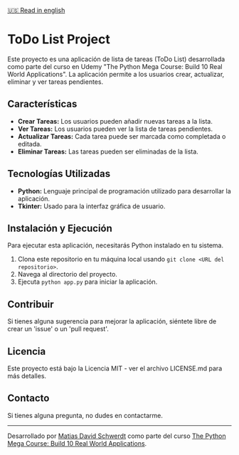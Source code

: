 [🇺🇸 Read in english](README.md)

# ToDo List Project

Este proyecto es una aplicación de lista de tareas (ToDo List) desarrollada como parte del curso en Udemy "The Python Mega Course: Build 10 Real World Applications". La aplicación permite a los usuarios crear, actualizar, eliminar y ver tareas pendientes.

## Características

- **Crear Tareas:** Los usuarios pueden añadir nuevas tareas a la lista.
- **Ver Tareas:** Los usuarios pueden ver la lista de tareas pendientes.
- **Actualizar Tareas:** Cada tarea puede ser marcada como completada o editada.
- **Eliminar Tareas:** Las tareas pueden ser eliminadas de la lista.

## Tecnologías Utilizadas

- **Python:** Lenguaje principal de programación utilizado para desarrollar la aplicación.
- **Tkinter:** Usado para la interfaz gráfica de usuario.

## Instalación y Ejecución

Para ejecutar esta aplicación, necesitarás Python instalado en tu sistema. 

1. Clona este repositorio en tu máquina local usando `git clone <URL del repositorio>`.
2. Navega al directorio del proyecto.
3. Ejecuta `python app.py` para iniciar la aplicación.

## Contribuir

Si tienes alguna sugerencia para mejorar la aplicación, siéntete libre de crear un 'issue' o un 'pull request'.

## Licencia

Este proyecto está bajo la Licencia MIT - ver el archivo LICENSE.md para más detalles.

## Contacto

Si tienes alguna pregunta, no dudes en contactarme.

---

Desarrollado por [Matias David Schwerdt](https://github.com/matichewer) como parte del curso [The Python Mega Course: Build 10 Real World Applications](https://www.udemy.com/course/the-python-mega-course/).
